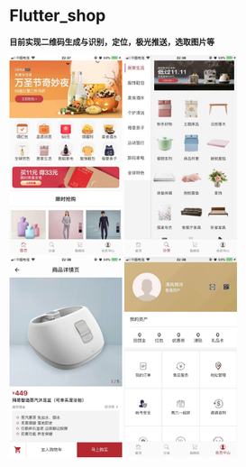 # Flutter_shop

[]('doc/images/01.jpeg')

**目前实现二维码生成与识别，定位，极光推送，选取图片等**

<img src="doc/images/01.jpeg" alt="首页" width="200" />
<img src="doc/images/02.jpeg" alt="分类" width="200" />
<img src="doc/images/03.jpeg" alt="个人中心" width="200" />
<img src="doc/images/04.jpeg" alt="详情页" width="200" />
